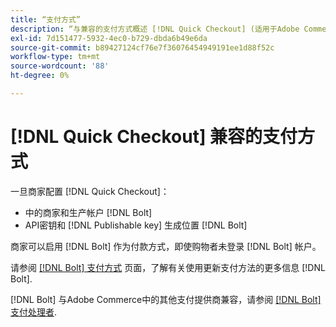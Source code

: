 ```yaml
---
title: “支付方式”
description: “与兼容的支付方式概述 [!DNL Quick Checkout] (适用于Adobe Commerce扩展)。”
exl-id: 7d151477-5932-4ec0-b729-dbda6b49e6da
source-git-commit: b89427124cf76e7f36076454949191ee1d88f52c
workflow-type: tm+mt
source-wordcount: '88'
ht-degree: 0%

---
```


# [!DNL Quick Checkout] 兼容的支付方式

一旦商家配置 [!DNL Quick Checkout]：

- 中的商家和生产帐户 [!DNL Bolt]
- API密钥和 [!DNL Publishable key] 生成位置 [!DNL Bolt]

商家可以启用 [!DNL Bolt] 作为付款方式，即使购物者未登录 [!DNL Bolt] 帐户。

请参阅 [[!DNL Bolt] 支付方式](https://help.bolt.com/shoppers/guides/checkout/update-payment-method) 页面，了解有关使用更新支付方法的更多信息 [!DNL Bolt].

[!DNL Bolt] 与Adobe Commerce中的其他支付提供商兼容，请参阅 [[!DNL Bolt] 支付处理者](https://help.bolt.com/merchants/guides/merchant-setup/checkout/processor-guides/).
